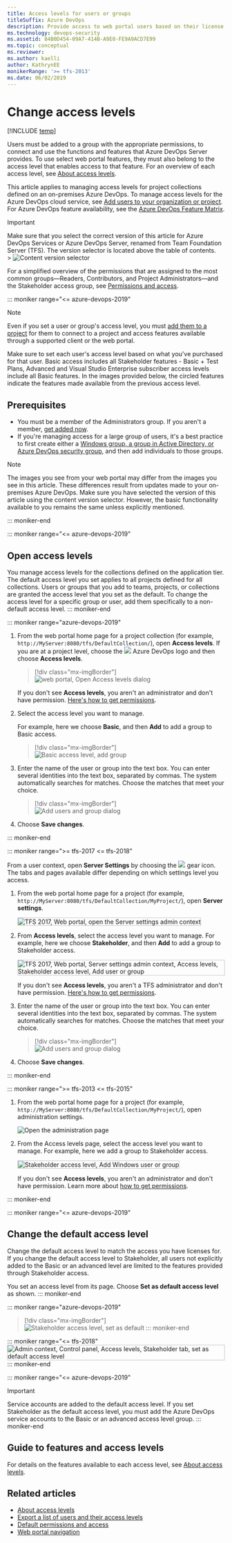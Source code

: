 ```yaml
---
title: Access levels for users or groups
titleSuffix: Azure DevOps 
description: Provide access to web portal users based on their license 
ms.technology: devops-security
ms.assetid: 84B0D454-09A7-414B-A9E0-FE9A9ACD7E99
ms.topic: conceptual
ms.reviewer:  
ms.author: kaelli
author: KathrynEE
monikerRange: '>= tfs-2013'
ms.date: 06/02/2019
---
```


# Change access levels

[!INCLUDE [temp](../../includes/version-tfs-all-versions.md)]

Users must be added to a group with the appropriate permissions, to connect and use the functions and features that Azure DevOps Server provides. To use select web portal features, they must also belong to the access level that enables access to that feature. For an overview of each access level, see [About access levels](access-levels.md).

This article applies to managing access levels for project collections defined on an on-premises Azure DevOps. To manage access levels for the Azure DevOps cloud service, see [Add users to your organization or project](../accounts/add-organization-users.md). For Azure DevOps feature availability, see the [Azure DevOps Feature Matrix](/azure/devops/user-guide/alm-devops-features).

> [!IMPORTANT]  
> Make sure that you select the correct version of this article for Azure DevOps Services or Azure DevOps Server, renamed from Team Foundation Server (TFS). The version selector is located above the table of contents. <br/> > ![Content version selector](/azure/devops/media/version-selector.png)

For a simplified overview of the permissions that are assigned to the most common groups&mdash;Readers, Contributors, and Project Administrators&mdash;and the Stakeholder access group, see [Permissions and access](permissions-access.md).

::: moniker range="<= azure-devops-2019"

> [!NOTE]  
> Even if you set a user or group's access level, you must [add them to a project](add-users-team-project.md) for them to connect to a project and access features available through a supported client or the web portal.

Make sure to set each user's access level based on what you've purchased for that user. Basic access includes all Stakeholder features - Basic + Test Plans, Advanced and Visual Studio Enterprise subscriber access levels include all Basic features. In the images provided below, the circled features indicate the features made available from the previous access level.

<a id="manage-access" > </a>

## Prerequisites

* You must be a member of the Administrators group. If you aren't a member, [get added now](https://docs.microsoft.com/azure/devops/server/admin/add-administrator?view=azure-devops).
* <a id="add-user" />If you're managing access for a large group of users, it's a best practice to first create either a [Windows group, a group in Active Directory, or Azure DevOps security group](/azure/devops/server/admin/setup-ad-groups), and then add individuals to those groups.

> [!NOTE]  
> The images you see from your web portal may differ from the images you see in this article. These differences result from updates made to your on-premises Azure DevOps. Make sure you have selected the version of this article using the content version selector. However, the basic functionality available to you remains the same unless explicitly mentioned.

::: moniker-end

::: moniker range="<= azure-devops-2019"

## Open access levels

You manage access levels for the collections defined on the application tier. The default access level you set applies to all projects defined for all collections. Users or groups that you add to teams, projects, or collections are granted the access level that you set as the default. To change the access level for a specific group or user, add them specifically to a non-default access level.
::: moniker-end

::: moniker range="azure-devops-2019"

1.  From the web portal home page for a project collection (for example, `http://MyServer:8080/tfs/DefaultCollection/`), open **Access levels**. If you are at a project level, choose the ![](/azure/devops/media/icons/project-icon.png) Azure DevOps logo and then choose **Access levels**.

    > [!div class="mx-imgBorder"]  
    > ![web portal, Open Access levels dialog](media/change-access-levels/open-access-levels-2019.png)

    If you don't see **Access levels**, you aren't an administrator and don't have permission. [Here's how to get permissions](/azure/devops/server/admin/add-administrator).

1.  Select the access level you want to manage.

    For example, here we choose **Basic**, and then **Add** to add a group to Basic access.

    > [!div class="mx-imgBorder"]  
    > ![Basic access level, add group](media/change-access-levels/basic-access-2019.png)

1.  Enter the name of the user or group into the text box. You can enter several identities into the text box, separated by commas. The system automatically searches for matches. Choose the matches that meet your choice.
    > [!div class="mx-imgBorder"]  
    > ![Add users and group dialog](media/project-level-permissions-add-a-user.png)
1.  Choose **Save changes**.

::: moniker-end

::: moniker range=">= tfs-2017 <= tfs-2018"

From a user context, open **Server Settings** by choosing the ![ ](../../boards/media/icons/gear_icon.png) gear icon. The tabs and pages available differ depending on which settings level you access.

1.  From the web portal home page for a project (for example, `http://MyServer:8080/tfs/DefaultCollection/MyProject/`), open **Server settings**.

    <img src="media/access-levels-2017-open-admin-context.png" alt="TFS 2017, Web portal, open the Server settings admin context" style="border: 1px solid #C3C3C3;" />  

1.  From **Access levels**, select the access level you want to manage. For example, here we choose **Stakeholder**, and then **Add** to add a group to Stakeholder access.

    <img src="media/access-levels-2017-stakeholder-access.png" alt="TFS 2017, Web portal, Server settings admin context, Access levels, Stakeholder access level, Add user or group" style="border: 1px solid #C3C3C3;" />

    If you don't see **Access levels**, you aren't a TFS administrator and don't have permission. [Here's how to get permissions](/azure/devops/server/admin/add-administrator).

1.  Enter the name of the user or group into the text box. You can enter several identities into the text box, separated by commas. The system automatically searches for matches. Choose the matches that meet your choice.

    > [!div class="mx-imgBorder"]  
    > ![Add users and group dialog](media/project-level-permissions-add-a-user.png)

1.  Choose **Save changes**.

::: moniker-end

::: moniker range=">= tfs-2013 <= tfs-2015"

1.  From the web portal home page for a project (for example, `http://MyServer:8080/tfs/DefaultCollection/MyProject/`), open administration settings.

    ![Open the administration page](media/ALM_CAL_OpenAdminPage.png)

1.  From the Access levels page, select the access level you want to manage. For example, here we add a group to Stakeholder access.

    <img src="media/change-access-levels-stakeholder-add-user.png" alt="Stakeholder access level, Add Windows user or group" style="border: 1px solid #C3C3C3;" />

    If you don't see **Access levels**, you aren't an administrator and don't have permission. Learn more about [how to get permissions](/azure/devops/server/admin/add-administrator).

::: moniker-end

<a id="set-default" > </a>

::: moniker range="<= azure-devops-2019"

## Change the default access level

Change the default access level to match the access you have licenses for. If you change the default access level to Stakeholder, all users not explicitly added to the Basic or an advanced level are limited to the features provided through Stakeholder access.

You set an access level from its page. Choose **Set as default access level** as shown.
::: moniker-end

::: moniker range="azure-devops-2019"

> [!div class="mx-imgBorder"]  
> ![Stakeholder access level, set as default](media/change-access-levels/set-stakeholder-as-default-2019.png)
> ::: moniker-end

::: moniker range="<= tfs-2018"
<img src="media/change-access-levels-set-default.png" alt="Admin context, Control panel, Access levels, Stakeholder tab, set as default access level" style="border: 1px solid #C3C3C3;" />  
::: moniker-end

::: moniker range="<= azure-devops-2019"

> [!IMPORTANT]  
> Service accounts are added to the default access level. If you set Stakeholder as the default access level, you must add the Azure DevOps service accounts to the Basic or an advanced access level group.
> ::: moniker-end

<a id="guide-features-access" > </a>

## Guide to features and access levels

For details on the features available to each access level, see [About access levels](access-levels.md).

## Related articles

* [About access levels](access-levels.md)
* [Export a list of users and their access levels](export-users-audit-log.md)
* [Default permissions and access](permissions-access.md)
* [Web portal navigation](../../project/navigation/index.md)
